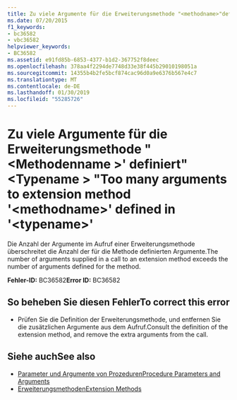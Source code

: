 ```yaml
---
title: Zu viele Argumente für die Erweiterungsmethode "<methodname>"definiert "<typename>"
ms.date: 07/20/2015
f1_keywords:
- bc36582
- vbc36582
helpviewer_keywords:
- BC36582
ms.assetid: e91fd85b-6853-4377-b1d2-367752f8deec
ms.openlocfilehash: 378aa4f2294de7748d33e38f445b29010198051a
ms.sourcegitcommit: 14355b4b2fe5bcf874cac96d0a9e6376b567e4c7
ms.translationtype: MT
ms.contentlocale: de-DE
ms.lasthandoff: 01/30/2019
ms.locfileid: "55285726"
---
```

# <a name="too-many-arguments-to-extension-method-methodname-defined-in-typename"></a><span data-ttu-id="45a6a-102">Zu viele Argumente für die Erweiterungsmethode "\<Methodenname >' definiert"\<Typename > "</span><span class="sxs-lookup"><span data-stu-id="45a6a-102">Too many arguments to extension method '\<methodname>' defined in '\<typename>'</span></span>
<span data-ttu-id="45a6a-103">Die Anzahl der Argumente im Aufruf einer Erweiterungsmethode überschreitet die Anzahl der für die Methode definierten Argumente.</span><span class="sxs-lookup"><span data-stu-id="45a6a-103">The number of arguments supplied in a call to an extension method exceeds the number of arguments defined for the method.</span></span>  
  
 <span data-ttu-id="45a6a-104">**Fehler-ID:** BC36582</span><span class="sxs-lookup"><span data-stu-id="45a6a-104">**Error ID:** BC36582</span></span>  
  
## <a name="to-correct-this-error"></a><span data-ttu-id="45a6a-105">So beheben Sie diesen Fehler</span><span class="sxs-lookup"><span data-stu-id="45a6a-105">To correct this error</span></span>  
  
-   <span data-ttu-id="45a6a-106">Prüfen Sie die Definition der Erweiterungsmethode, und entfernen Sie die zusätzlichen Argumente aus dem Aufruf.</span><span class="sxs-lookup"><span data-stu-id="45a6a-106">Consult the definition of the extension method, and remove the extra arguments from the call.</span></span>  
  
## <a name="see-also"></a><span data-ttu-id="45a6a-107">Siehe auch</span><span class="sxs-lookup"><span data-stu-id="45a6a-107">See also</span></span>
- [<span data-ttu-id="45a6a-108">Parameter und Argumente von Prozeduren</span><span class="sxs-lookup"><span data-stu-id="45a6a-108">Procedure Parameters and Arguments</span></span>](../../visual-basic/programming-guide/language-features/procedures/procedure-parameters-and-arguments.md)
- [<span data-ttu-id="45a6a-109">Erweiterungsmethoden</span><span class="sxs-lookup"><span data-stu-id="45a6a-109">Extension Methods</span></span>](../../visual-basic/programming-guide/language-features/procedures/extension-methods.md)
